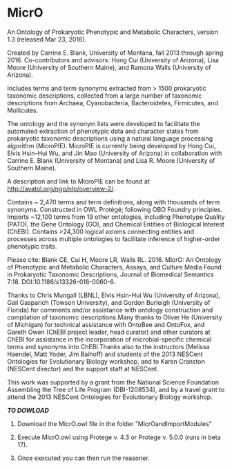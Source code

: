 # MicrO
An Ontology of Prokaryotic Phenotypic and Metabolic Characters, version 1.3 (released Mar 23, 2016).



Created by Carrine E. Blank, University of Montana, fall 2013 through spring 2016. Co-contributors and advisors: Hong Cui (University of Arizona), Lisa Moore 
(University of Southern Maine), and Ramona Walls (University of Arizona).

Includes terms and term synonyms extracted from > 1500 prokaryotic taxonomic descriptions, collected from a large number of taxonomic descriptions from Archaea, Cyanobacteria, Bacteroidetes, Firmicutes, and Mollicutes.

The ontology and the synonym lists were developed to facilitate the automated extraction of phenotypic data and character states from prokaryotic taxonomic descriptions using a natural language processing algorithm (MicroPIE).  MicroPIE is currently being developed by Hong Cui, Elvis Hsin-Hui Wu, and Jin Mao (University of Arizona) in collaboration with Carrine E. Blank (University of Montana) and Lisa R. Moore (University of Southern Maine).

A description and link to MicroPIE can be found at http://avatol.org/ngp/nlp/overview-2/.



Contains ~ 2,470 terms and term definitions, along with thousands of term synonyms.  Constructed in OWL Protégé; following OBO Foundry principles.  Imports ~12,100 terms from 19 other ontologies, including Phenotype Quality (PATO), the Gene Ontology (GO), and Chemical Entities of Biological Interest (ChEBI).  Contains >24,300 logical axioms connecting entities and processes across multiple ontologies to facilitate inference of higher-order phenotypic traits.


Please cite:
Blank CE, Cui H, Moore LR, Walls RL.  2016.  MicrO: An Ontology of Phenotypic and Metabolic Characters, Assays, and Culture Media Found in Prokaryotic Taxonomic Descriptions, Journal of Biomedical Semantics 7:18. DOI:10.1186/s13326-016-0060-6.


Thanks to Chris Mungall (LBNL), Elvis Hsin-Hui Wu (University of Arizona), Gail Gasparich (Towson University), and Gordon Burleigh (University of Florida) for comments and/or assistance with ontology construction and compilation of taxonomic descriptions.Many thanks to Oliver He (University of Michigan) for technical assistance with OntoBee and OntoFox, and Gareth Owen (ChEBI project leader, head curator) and other curators at ChEBI for assistance in the incorporation of microbial-specific chemical terms and synonyms into ChEBI.Thanks also to the instructors (Melissa Haendel, Matt Yoder, Jim Baihoff) and students of the 2013 NESCent Ontologies for Evolutionary Biology workshop, and to Karen Cranston (NESCent director) and the support staff at NESCent.

This work was supported by a grant from the National Science Foundation Assembling the Tree of Life Program (DBI-1208534), and by a travel grant to attend the 2013 NESCent Ontologies for Evolutionary Biology workshop.



***TO DOWLOAD***

1.  Download the MicrO.owl file in the folder "MicrOandImportModules"

2.  Execute MicrO.owl using Protege v. 4.3 or Protege v. 5.0.0 (runs in beta 17).

3.  Once executed you can then run the reasoner.


